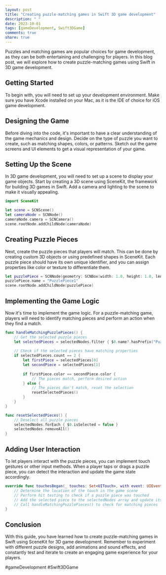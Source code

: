 ```yaml
---
layout: post
title: "Creating puzzle-matching games in Swift 3D game development"
description: " "
date: 2023-10-01
tags: [gameDevelopment, Swift3DGame]
comments: true
share: true
---
```


Puzzles and matching games are popular choices for game development, as they can be both entertaining and challenging for players. In this blog post, we will explore how to create puzzle-matching games using Swift in 3D game development.

## Getting Started
To begin with, you will need to set up your development environment. Make sure you have Xcode installed on your Mac, as it is the IDE of choice for iOS game development.

## Designing the Game
Before diving into the code, it's important to have a clear understanding of the game mechanics and design. Decide on the type of puzzle you want to create, such as matching shapes, colors, or patterns. Sketch out the game screens and UI elements to get a visual representation of your game.

## Setting Up the Scene
In 3D game development, you will need to set up a scene to display your game objects. Start by creating a 3D scene using SceneKit, the framework for building 3D games in Swift. Add a camera and lighting to the scene to make it visually appealing.

```swift
import SceneKit

let scene = SCNScene()
let cameraNode = SCNNode()
cameraNode.camera = SCNCamera()
scene.rootNode.addChildNode(cameraNode)
```

## Creating Puzzle Pieces
Next, create the puzzle pieces that players will match. This can be done by creating custom 3D objects or using predefined shapes in SceneKit. Each puzzle piece should have its own unique identifier, and you can assign properties like color or texture to differentiate them.

```swift
let puzzlePiece = SCNNode(geometry: SCNBox(width: 1.0, height: 1.0, length: 1.0, chamferRadius: 0.0))
puzzlePiece.name = "PuzzlePiece1"
scene.rootNode.addChildNode(puzzlePiece)
```

## Implementing the Game Logic
Now it's time to implement the game logic. For a puzzle-matching game, players will need to identify matching pieces and perform an action when they find a match.

```swift
func handleMatchingPuzzlePieces() {
    // Get the selected puzzle pieces
    let selectedPieces = selectedNodes.filter { $0.name?.hasPrefix("PuzzlePiece") == true }
    
    // Check if the selected pieces have matching properties
    if selectedPieces.count == 2 {
        let firstPiece = selectedPieces[0]
        let secondPiece = selectedPieces[1]
        
        if firstPiece.color == secondPiece.color {
            // The pieces match, perform desired action
        } else {
            // The pieces don't match, reset the selection
            resetSelectedPieces()
        }        
    }
}

func resetSelectedPieces() {
    // Deselect all puzzle pieces
    selectedNodes.forEach { $0.isSelected = false }
    selectedNodes.removeAll()
}
```

## Adding User Interaction
To let players interact with the puzzle pieces, you can implement touch gestures or other input methods. When a player taps or drags a puzzle piece, you can detect the interaction and update the game state accordingly.

```swift
override func touchesBegan(_ touches: Set<UITouch>, with event: UIEvent?) {
    // Determine the location of the touch in the game scene
    // Perform hit testing to check if a puzzle piece was touched
    // Add the selected piece to the selectedNodes array and update its state
    // Call handleMatchingPuzzlePieces() to check for matching pieces
}
```

## Conclusion
With this guide, you have learned how to create puzzle-matching games in Swift using SceneKit for 3D game development. Remember to experiment with different puzzle designs, add animations and sound effects, and constantly test and iterate to create an engaging game experience for your players.

#gameDevelopment #Swift3DGame